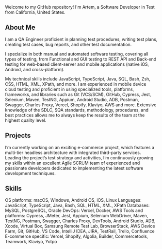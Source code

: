 Welcome to my GitHub repository! I'm Artem, a Software Developer in Test from California, United States.

## About Me
I am a QA Engineer proficient in planning test procedures, writing test plans, creating test cases, bug reports, and other test documentation.

I specialize in both manual and automated software testing, covering all types of testing, from Functional and GUI testing to REST API and Back-end testing for web-based client-server and mobile applications (native iOS, Android, and cross-platform).

My technical skills include JavaScript, TypeScript, Java, SQL, Bash, Zsh, CSS, HTML, XML, XPath, and more. 
I am experienced in mobile device cloud testing and proficient in using specialized tools, platforms, frameworks, and libraries such as Git (VCS/SCM), GitHub, Cypress, Jest, Selenium, Maven, TestNG, Appium, Android Studio, ADB, Postman, Swagger, Charles Proxy, Vercel, Shopify, Klaviyo, AWS and more.
Extensive knowledge of the SDLC, SQA standards, methodology, procedures, and best practices allows me to always keep the results of the team at the highest quality level.

## Projects
I’m currently working on an exciting e-commerce project, which features a multi-tier headless architecture with integrated third-party services. 
Leading the project’s test strategy and activities, I’m continuously growing my skills within an excellent Agile SCRUM team of experienced and passionate developers dedicated to implementing the latest software development techniques.

## Skills
OS platforms: macOS, Windows, Android OS, iOS, Linux
Languages: JavaScript, TypeScript, Java, Bash, SQL, HTML, XML, XPath
Databases: MySQL, PostgreSQL, Oracle
DevOps: Vercel, Docker, AWS
Tools and platforms: Cypress, JMeter, Jest, Appium, Selenium WebDriver, Maven, TestNG, Postman, Swagger, Charles Proxy, DevTools, Android Studio, ADB, Xcode, Virtual Box, Samsung Remote Test Lab, BrowserStack, AWS Device Farm, Git, GitHub, VS Code, IntelliJ IDEA, JIRA, TestRail, Trello, Confluence
E-commerce specific: Vercel, Shopify, Algolia, Builder, Commercetools, Teamwork, Klaviyo, Yotpo

<!--
**tymocoder/tymocoder** is a ✨ _special_ ✨ repository because its `README.md` (this file) appears on your GitHub profile.

Here are some ideas to get you started:

- 🔭 I’m currently working on ...
- 🌱 I’m currently learning ...
- 👯 I’m looking to collaborate on ...
- 🤔 I’m looking for help with ...
- 💬 Ask me about ...
- 📫 How to reach me: ...
- 😄 Pronouns: ...
- ⚡ Fun fact: ...
-->
